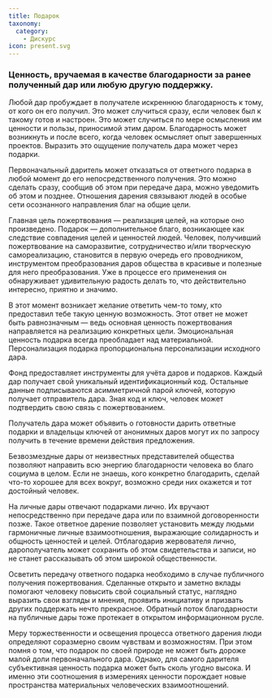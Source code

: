 ```yaml
---
title: Подарок
taxonomy:
  category:
    - Дискурс
icon: present.svg
---
```


### Ценность, вручаемая в качестве благодарности за ранее полученный дар или любую другую поддержку.

Любой дар пробуждает в получателе искреннюю благодарность к тому, от кого он его получил. Это может случиться сразу, если человек был к такому готов и настроен. Это может случиться по мере осмысления им ценности и пользы, приносимой этим даром. Благодарность может возникнуть и после всего, когда человек осмысляет опыт завершенных проектов. Выразить это ощущение получатель дара может через подарки.

Первоначальный даритель может отказаться от ответного подарка в любой момент до его непосредственного получения. Это можно сделать сразу, сообщив об этом при передаче дара, можно уведомить об этом и позднее. Отношения дарения связывают людей в особые сети осознанного направления благ на общие цели.

Главная цель пожертвования — реализация целей, на которые оно произведено. Подарок — дополнительное благо, возникающее как следствие совпадения целей и ценностей людей. Человек, получивший пожертвование на саморазвитие, сотрудничество и/или творческую самореализацию, становится в первую очередь его проводником, инструментом преобразования даров общества в красивые и полезные для него преобразования. Уже в процессе его применения он обнаруживает удивительную радость делать то, что действительно интересно, приятно и значимо.

В этот момент возникает желание ответить чем-то тому, кто предоставил тебе такую ценную возможность. Этот ответ не может быть равнозначным — ведь основная ценность пожертвования направляется на реализацию конкретных цели. Эмоциональная ценность подарка всегда преобладает над материальной. Персонализация подарка пропорциональна персонализации исходного дара.

Фонд предоставляет инструменты для учёта даров и подарков. Каждый дар получает свой уникальный идентификационный код. Остальные данные подписываются асимметричной парой ключей, которую получает отправитель дара. Зная код и ключ, человек может подтвердить свою связь с пожертвованием.

Получатель дара может объявить о готовности дарить ответные подарки и владельцы ключей от анонимных даров могут их по запросу получить в течение времени действия предложения.

Безвозмездные дары от неизвестных представителей общества позволяют направить всю энергию благодарности человека во благо социума в целом. Если не знаешь, кого конкретно благодарить, сделай что-то хорошее для всех вокруг, возможно среди них окажется и тот достойный человек.

На личные дары отвечают подарками лично. Их вручают непосредственно при передаче дара или по взаимной договоренности позже. Такое ответное дарение позволяет установить между людьми гармоничные личные взаимоотношения, выражающие солидарность и общность ценностей и целей. Отблагодарив жервователя лично, дарополучатель может сохранить об этом свидетельства и записи, но не станет рассказывать об этом широкой общественности.

Осветить передачу ответного подарка необходимо в случае публичного получения пожертвования. Сделанные открыто и заметно вклады помогают человеку повысить свой социальный статус, наглядно выразить свои взгляды и мнения, проявить инициативу и призвать других поддержать нечто прекрасное. Обратный поток благодарности на публичные дары тоже протекает в открытом информационном русле.

Меру торжественности и освещения процесса ответного дарения люди определяют соразмерно своим чувствам и возможностям. При этом помня о том, что подарок по своей природе не может быть дороже малой доли первоначального дара. Однако, для самого дарителя субъективная ценность подарка может быть сколь угодно высока. И именно эти соотношения в измерениях ценности порождает новые пространства материальных человеческих взаимоотношений.

